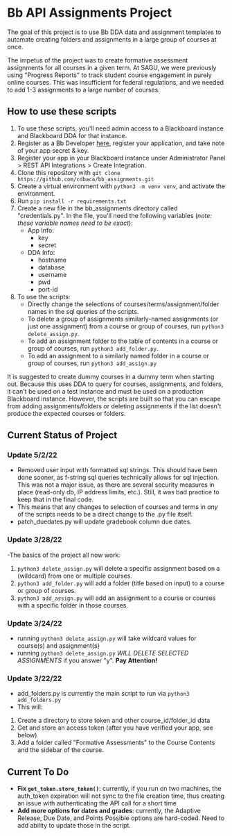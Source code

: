 # Bb API Assignments Project

The goal of this project is to use Bb DDA data and assignment templates
to automate creating folders and assignments in a large group of courses at once.

The impetus of the project was to create formative assessment assignments
for all courses in a given term. At SAGU, we were previously using "Progress Reports"
to track student course engagement in purely online courses. This was insufficient
for federal regulations, and we needed to add 1-3 assignments to a large number of courses.

## How to use these scripts

1. To use these scripts, you'll need admin access to a Blackboard instance and Blackboard DDA for that instance.
2. Register as a Bb Developer [here](https://developer.blackboard.com/), register your application, and take note of your app secret & key.
3. Register your app in your Blackboard instance under Administrator Panel > REST API Integrations > Create Integration.
4. Clone this repository with ```git clone https://github.com/cdbaca/bb_assignments.git```
5. Create a virtual environment with ```python3 -m venv venv```, and activate the environment.
6. Run ```pip install -r requirements.txt```
7. Create a new file in the bb_assignments directory called "credentials.py". In the file, you'll need the following 
variables (*note: these variable names need to be exact*):
   - App Info:
     - key 
     - secret 
   - DDA Info:
     - hostname 
     - database
     - username
     - pwd
     - port-id
8. To use the scripts:
   - Directly change the selections of courses/terms/assignment/folder names in the sql queries of the scripts.
   - To delete a group of assignments similarly-named assignments (or just one assignment) from a course or group of courses, run ```python3 delete_assign.py```.
   - To add an assignment folder to the table of contents in a course or group of courses, run ```python3 add_folder.py```.
   - To add an assignment to a similarly named folder in a course or group of courses, run ```python3 add_assign.py```

It is suggested to create dummy courses in a dummy term when starting out. Because this uses DDA to query for courses, 
assignments, and folders, it can't be used on a test instance and must be used on a production Blackboard instance. However,
the scripts are built so that you can escape from adding assignments/folders or deleting assignments if the list doesn't 
produce the expected courses or folders.

## Current Status of Project
### Update 5/2/22
- Removed user input with formatted sql strings. This should have been done sooner, as f-string sql queries technically
allows for sql injection. This was not a major issue, as there are several security measures in place (read-only db, IP address limits, etc.).
Still, it was bad practice to keep that in the final code.
- This means that any changes to selection of courses and terms in *any* of the scripts needs to be a direct change to the
.py file itself.
- patch_duedates.py will update gradebook column due dates.

### Update 3/28/22

-The basics of the project all now work:
1. ```python3 delete_assign.py``` will delete a specific assignment based on a (wildcard) from one or multiple courses.
2. ```python3 add_folder.py``` will add a folder (title based on input) to a course or group of courses.
3. ```python3 add_assign.py``` will add an assignment to a course or courses with a specific folder in those courses.

### Update 3/24/22

- running ```python3 delete_assign.py``` will take wildcard values for course(s) and assignment(s)
- running ```python3 delete_assign.py``` *WILL DELETE SELECTED ASSIGNMENTS* if you answer "y". **Pay Attention!**

### Update 3/22/22

- add_folders.py is currently the main script to run via ```python3 add_folders.py```
- This will:
1. Create a directory to store token and other course_id/folder_id data
2. Get and store an access token (after you have verified your app, see below)
3. Add a folder called "Formative Assessments" to the Course Contents and the sidebar of the course.

## Current To Do

- **Fix ```get_token.store_token()```**: currently, if you run on two machines, the auth_token expiration will not sync to the file 
creation time, thus creating an issue with authenticating the API call for a short time
- **Add more options for dates and grades**: currently, the Adaptive Release, Due Date, and Points Possible options are
hard-coded. Need to add ability to update those in the script.